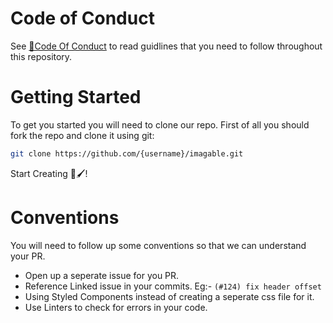 # Code of Conduct
See [📜Code Of Conduct](https://github.com/imagable/imagable/blob/main/CODE_OF_CONDUCT.md) to read guidlines that you need to follow throughout this repository.

# Getting Started
To get you started you will need to clone our repo.
First of all you should fork the repo and clone it using git:
```sh
git clone https://github.com/{username}/imagable.git
```

Start Creating 🎨🖌!

# Conventions
You will need to follow up some conventions so that we can understand your PR.

- Open up a seperate issue for you PR.
- Reference Linked issue in your commits. Eg:- `(#124) fix header offset`
- Using Styled Components instead of creating a seperate css file for it.
- Use Linters to check for errors in your code.